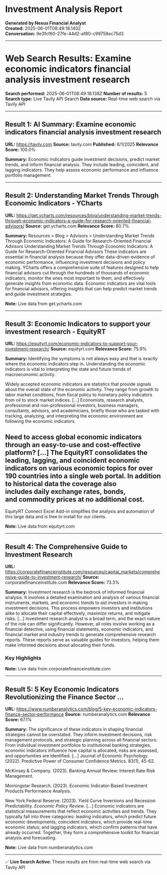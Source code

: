 # Investment Analysis Report

**Generated by Nexus Financial Analyst**  
**Created:** 2025-06-01T08:49:18.140Z  
**Conversation:** 9e3fcf60-27fe-44d2-af80-c99758ec75d3

---

# Web Search Results: Examine economic indicators financial analysis investment research

**Search performed:** 2025-06-01T08:49:18.138Z
**Number of results:** 5
**Search type:** Live Tavily API Search
**Data source:** Real-time web search via Tavily API

---

## Result 1: AI Summary: Examine economic indicators financial analysis investment research

**URL:** https://tavily.com
**Source:** tavily.com
**Published:** 6/1/2025
**Relevance Score:** 100.0%

**Summary:** Economic indicators guide investment decisions, predict market trends, and inform financial analysis. They include leading, coincident, and lagging indicators. They help assess economic performance and influence portfolio management.


---

## Result 2: Understanding Market Trends Through Economic Indicators - YCharts

**URL:** https://get.ycharts.com/resources/blog/understanding-market-trends-through-economic-indicators-a-guide-for-research-oriented-financial-advisors/
**Source:** get.ycharts.com
**Relevance Score:** 80.7%

**Summary:** Resources > Blog > Advisors > Understanding Market Trends Through Economic Indicators: A Guide for Research-Oriented Financial Advisors Understanding Market Trends Through Economic Indicators: A Guide for Research-Oriented Financial Advisors These indicators are essential in financial analysis because they offer data-driven evidence of economic performance, influencing investment decisions and policy making. YCharts offers a comprehensive suite of features designed to help financial advisors cut through the hundreds of thousands of economic indicators, monitor the ones most important to them, and effectively generate insights from economic data. Economic indicators are vital tools for financial advisors, offering insights that can help predict market trends and guide investment strategies.

**Note:** Live data from get.ycharts.com

---

## Result 3: Economic Indicators to support your investment research - EquityRT

**URL:** https://equityrt.com/economic-indicators-to-support-your-investment-research/
**Source:** equityrt.com
**Relevance Score:** 75.9%

**Summary:** Identifying the symptoms is not always easy and that is exactly where the economic indicators step in. Understanding the economic indicators is vital to interpreting the state and future trends of macroeconomic activity.

Widely accepted economic indicators are statistics that provide signals about the overall state of the economic activity. They range from growth to labor market conditions, from fiscal policy to monetary policy indicators from oil to stock market indices. [...] Economists, research analysts, professional and non-professional investors, business managers, consultants, advisors, and academicians, briefly those who are tasked with tracking, analyzing, and interpreting the economic environment are following the economic indicators.

## Need to access global economic indicators through an easy-to-use and cost-effective platform? [...] The EquityRT consolidates the leading, lagging, and coincident economic indicators on various economic topics for over 190 countries into a single web portal. In addition to historical data the coverage also includes daily exchange rates, bonds, and commodity prices at no additional cost.

EquityRT Connect Excel Add-in simplifies the analysis and automation of this large data and is free to install for our clients.

**Note:** Live data from equityrt.com

---

## Result 4: The Comprehensive Guide to Investment Research

**URL:** https://corporatefinanceinstitute.com/resources/capital_markets/comprehensive-guide-to-investment-research/
**Source:** corporatefinanceinstitute.com
**Relevance Score:** 73.3%

**Summary:** Investment research is the bedrock of informed financial analysis. It involves a detailed examination and analysis of various financial instruments, markets, and economic trends to aid investors in making investment decisions. This process empowers investors and institutions alike to allocate their capital effectively, maximize returns, and mitigate risks. [...] Investment research analyst is a broad term, and the exact nature of the role can differ significantly. However, all roles involve working as a financial detective, using financial statements, economic indicators, and financial market and industry trends to generate comprehensive research reports. These reports serve as valuable guides for investors, helping them make informed decisions about allocating their funds.

### **Key Highlights**

**Note:** Live data from corporatefinanceinstitute.com

---

## Result 5: 5 Key Economic Indicators Revolutionizing the Finance Sector ...

**URL:** https://www.numberanalytics.com/blog/5-key-economic-indicators-finance-sector-performance
**Source:** numberanalytics.com
**Relevance Score:** 67.1%

**Summary:** The significance of these indicators in shaping financial strategies cannot be overstated. They inform investment decisions, risk management protocols, and strategic planning across all financial sectors. From individual investment portfolios to institutional banking strategies, economic indicators influence how capital is allocated, risks are assessed, and opportunities are identified. [...] Journal of Economic Psychology. (2022). Predictive Power of Consumer Confidence Metrics. 83(1), 45-62.

McKinsey & Company. (2023). Banking Annual Review: Interest Rate Risk Management.

Morningstar Research. (2023). Economic Indicator-Based Investment Products Performance Analysis.

New York Federal Reserve. (2023). Yield Curve Inversions and Recession Predictability. _Economic Policy Review_. [...] Economic indicators are statistical measurements that reflect economic activities and trends. They typically fall into three categories: leading indicators, which predict future economic developments; coincident indicators, which provide real-time economic status; and lagging indicators, which confirm patterns that have already occurred. Together, they form a comprehensive toolkit for financial analysis and forecasting.

**Note:** Live data from numberanalytics.com

---


✅ **Live Search Active:** These results are from real-time web search via Tavily API
